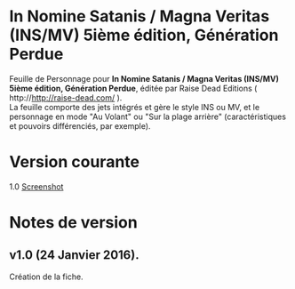 # In Nomine Satanis / Magna Veritas (INS/MV) 5ième édition, Génération Perdue

Feuille de Personnage pour **In Nomine Satanis / Magna Veritas (INS/MV) 5ième édition, Génération Perdue**, éditée par Raise Dead Editions ( http://http://raise-dead.com/ ).  
La feuille comporte des jets intégrés et gère le style INS ou MV, et le personnage en mode "Au Volant" ou "Sur la plage arrière" (caractéristiques et pouvoirs différenciés, par exemple).

# Version courante
1.0 [Screenshot](insmv5e.jpg)

# Notes de version

## v1.0 (24 Janvier 2016).
Création de la fiche.
